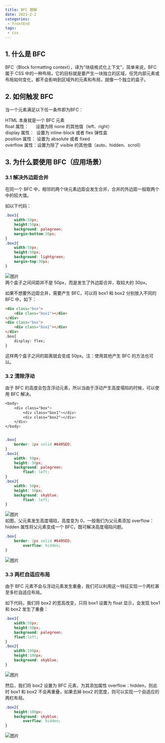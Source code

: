 ```yaml
---  
title: BFC 理解  
date: 2021-2-2  
categories:  
 - frontEnd  
tags:  
 - css  
---  
```

## 1. 什么是 BFC  
BFC（Block formatting context），译为“块级格式化上下文”，简单来说，BFC 属于 CSS 中的一种布局，它的目标就是要产生一块独立的区域，任凭内部元素或布局如何变化，都不会影响到区域外的元素和布局，就像一个独立的盒子。  

## 2. 如何触发 BFC  
当一个元素满足以下任一条件即为BFC：  

HTML 本身就是一个 BFC 元素  
float 属性：      设置为除 none 的其他值（left、right）  
display 属性：  设置为 inline-block 或者 flex 弹性盒  
position 属性： 设置为 absolute 或者 fixed  
overflow 属性：设置为除了 visible 的其他值（auto、hidden、scroll）  
## 3. 为什么要使用 BFC（应用场景）  
### 3.1 解决外边距合并  
在同一个 BFC 中，相邻的两个块元素边距会发生合并，合并的外边距一般取两个中的较大值。  

如以下代码：  
```css  
.box1{  
	width:50px;  
	height:50px;  
	background: palegreen;  
	margin-bottom:20px;  
}  
.box2{  
	width:50px;  
	height:50px;  
	background: lightgreen;  
	margin-top:30px;  
}	
```  
​​![图片](@alias/bfc1.png)  
两个盒子之间间距并不是 50px，而是发生了外边距合并，取较大的 30px。  

如果不想要外边距合并，需要产生 BFC，可以将 box1 和 box2 分别放入不同的 BFC 中，如下：  
```html  
<div class="box">  
    <div class="box1"></div>  
</div>  
<div class="box">  
    <div class="box2"></div>  
</div>  
.box{  
	display: flex;  
}  
```  
这样两个盒子之间的距离就会变成 50px。注：使用其他产生 BFC 的方法也可以。  

### 3.2 清除浮动  
由于 BFC 的高度会包含浮动元素，所以当由于浮动产生高度塌陷的时候，可以使用 BFC 解决。  
```css  
<body>  
    <div class="box">  
        <div class="box1"></div>  
        <div class="box2"></div>  
    </div>  
</body>  


.box{  
	border: 2px solid #6495ED;  
}  
.box1{  
	width: 50px;  
	height: 50px;  
	background: palegreen;  
        float: left;  
}  
.box2{  
	width: 50px;  
	height: 50px;  
	background: skyblue;  
        float: left;  
}  
```  
​​![图片](@alias/bfc2.png)  
如图，父元素发生高度塌陷，高度变为 0，一般我们为父元素添加 overflow：hidden 属性将父元素变成一个 BFC，既可解决高度塌陷问题。  
```css  
.box{  
	border: 2px solid #6495ED;  
        overflow: hidden;  
}  
```  
​​![图片](@alias/bfc3.png)  
### 3.3 两栏自适应布局  
由于 BFC 元素不会与浮动元素发生重叠，我们可以利用这一特征实现一个两栏甚至多栏自适应布局。  

如下代码，我们将 box2 的宽高改变，只将 box1 设置为 float 显示，会发现 box1 和 box2 发生了重叠：  
```css  
.box1{  
	width:50px;  
	height:50px;  
	background: palegreen;  
	float:left;  
}  
.box2{  
	width:100px;  
	height:100px;  
	background: skyblue;  
}  
```    
​​![图片](@alias/bfc4.png)  

然后，我们将 box2 设置为 BFC 元素，为其添加属性 overflow：hidden，则此时 box1 和 box2 不会再重叠，如果去掉 box2 的宽度，则可以实现一个自适应的两栏布局。  
```css  
.box2{  
	height:100px;  
	background: skyblue;  
        overflow: hidden;  
}  
```  
​​![图片](@alias/bfc5.png)  